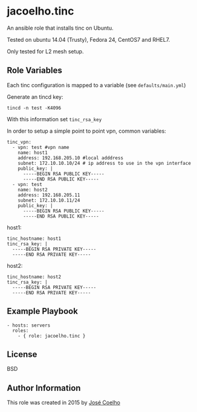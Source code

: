 jacoelho.tinc
=========

An ansible role that installs tinc on Ubuntu.

Tested on ubuntu 14.04 (Trusty), Fedora 24, CentOS7 and RHEL7.

Only tested for L2 mesh setup.

Role Variables
--------------

Each tinc configuration is mapped to a variable (see `defaults/main.yml`)

Generate an tincd key:

    tincd -n test -K4096

With this information set ```tinc_rsa_key```

In order to setup a simple point to point vpn, common variables:

    tinc_vpn:
      - vpn: test #vpn name
        name: host1
        address: 192.168.205.10 #local adddress
        subnet: 172.10.10.10/24 # ip address to use in the vpn interface
        public_key: |
          -----BEGIN RSA PUBLIC KEY-----
          -----END RSA PUBLIC KEY-----
      - vpn: test
        name: host2
        address: 192.168.205.11
        subnet: 172.10.10.11/24
        public_key: |
          -----BEGIN RSA PUBLIC KEY-----
          -----END RSA PUBLIC KEY-----

host1:

    tinc_hostname: host1
    tinc_rsa_key: |
      -----BEGIN RSA PRIVATE KEY-----
      -----END RSA PRIVATE KEY-----

host2:

    tinc_hostname: host2
    tinc_rsa_key: |
      -----BEGIN RSA PRIVATE KEY-----
      -----END RSA PRIVATE KEY-----

Example Playbook
----------------

    - hosts: servers
      roles:
        - { role: jacoelho.tinc }

License
-------

BSD

Author Information
------------------

This role was created in 2015 by [José Coelho](https://github.com/jacoelho)
